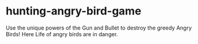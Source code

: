 # hunting-angry-bird-game
Use the unique powers of the Gun and Bullet to destroy the greedy Angry Birds! Here Life of angry birds are in danger.
